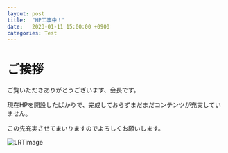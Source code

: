 ```yaml
---
layout: post
title:  "HP工事中！"
date:   2023-01-11 15:00:00 +0900
categories: Test
---
```


# ご挨拶

ご覧いただきありがとうございます、会長です。

現在HPを開設したばかりで、完成しておらずまだまだコンテンツが充実していません。

この先充実させてまいりますのでよろしくお願いします。

![LRTimage]({{site.baseurl}}/aseets/2023/LINE_ALBUM_202312_240111_1.jpg)
